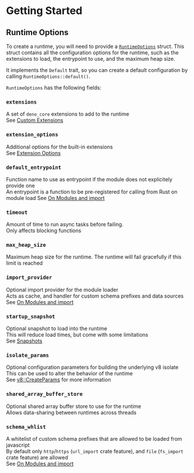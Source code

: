 # Getting Started
## Runtime Options

To create a runtime, you will need to provide a [`RuntimeOptions`](https://docs.rs/rustyscript/latest/rustyscript/struct.RuntimeOptions.html) struct. This struct contains all the configuration options for the runtime, such as the extensions to load, the entrypoint to use, and the maximum heap size.

It implements the `Default` trait, so you can create a default configuration by calling `RuntimeOptions::default()`.

`RuntimeOptions` has the following fields:

### `extensions`
A set of `deno_core` extensions to add to the runtime  
See [Custom Extensions](../advanced/custom_extensions.md)

### `extension_options`  
Additional options for the built-in extensions  
See [Extension Options](extension_options.md)

### `default_entrypoint`  
Function name to use as entrypoint if the module does not explicitely provide one  
An entrypoint is a function to be pre-registered for calling from Rust on module load
See [On Modules and import](modules.md)

### `timeout`  
Amount of time to run async tasks before failing.  
Only affects blocking functions

### `max_heap_size`  
Maximum heap size for the runtime. The runtime will fail gracefully if this limit is reached

### `import_provider`  
Optional import provider for the module loader  
Acts as cache, and handler for custom schema prefixes and data sources  
See [On Modules and import](modules.md)

### `startup_snapshot`  
Optional snapshot to load into the runtime  
This will reduce load times, but come with some limitations  
See [Snapshots](../advanced/snapshots.md)

### `isolate_params`  
Optional configuration parameters for building the underlying v8 isolate  
This can be used to alter the behavior of the runtime  
See [v8::CreateParams](https://docs.rs/v8/130.0.1/v8/struct.CreateParams.html) for more information

### `shared_array_buffer_store`  
Optional shared array buffer store to use for the runtime  
Allows data-sharing between runtimes across threads

### `schema_whlist`  
A whitelist of custom schema prefixes that are allowed to be loaded from javascript  
By default only `http`/`https` (`url_import` crate feature), and `file` (`fs_import` crate feature) are allowed  
See [On Modules and import](modules.md)